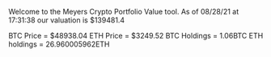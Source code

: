 Welcome to the Meyers Crypto Portfolio Value tool. 
As of 08/28/21 at 17:31:38 our valuation is $139481.4 

BTC Price = $48938.04
 ETH Price = $3249.52
BTC Holdings = 1.06BTC
 ETH holdings = 26.960005962ETH 
